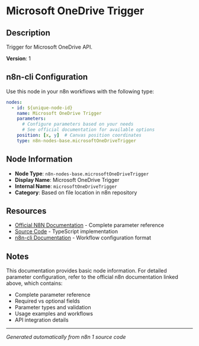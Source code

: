 # Microsoft OneDrive Trigger

## Description

Trigger for Microsoft OneDrive API.

**Version**: 1

## n8n-cli Configuration

Use this node in your n8n workflows with the following type:

```yaml
nodes:
  - id: ${unique-node-id}
    name: Microsoft OneDrive Trigger
    parameters:
      # Configure parameters based on your needs
      # See official documentation for available options
    position: [x, y]  # Canvas position coordinates
    type: n8n-nodes-base.microsoftOneDriveTrigger
```

## Node Information

- **Node Type**: `n8n-nodes-base.microsoftOneDriveTrigger`
- **Display Name**: Microsoft OneDrive Trigger
- **Internal Name**: `microsoftOneDriveTrigger`
- **Category**: Based on file location in n8n repository

## Resources

- [Official N8N Documentation](https://docs.n8n.io/integrations/builtin/app-nodes/n8n-nodes-base.microsoftonedrivetrigger/) - Complete parameter reference
- [Source Code](https://github.com/n8n-io/n8n/blob/master/packages/nodes-base/nodes/Microsoft/OneDrive/MicrosoftOneDriveTrigger.node.ts) - TypeScript implementation
- [n8n-cli Documentation](https://github.com/edenreich/n8n-cli) - Workflow configuration format

## Notes

This documentation provides basic node information. For detailed parameter configuration, 
refer to the official n8n documentation linked above, which contains:

- Complete parameter reference
- Required vs optional fields
- Parameter types and validation
- Usage examples and workflows
- API integration details

---
*Generated automatically from n8n 1 source code*
